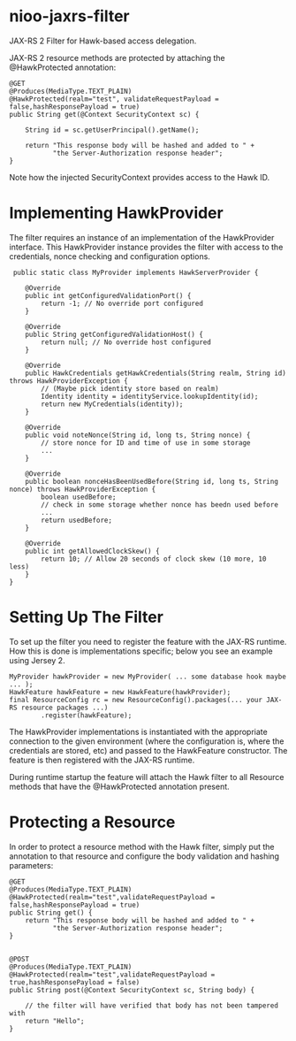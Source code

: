 nioo-jaxrs-filter
=================

JAX-RS 2 Filter for Hawk-based access delegation.

JAX-RS 2 resource methods are protected by attaching the @HawkProtected annotation:

    @GET
    @Produces(MediaType.TEXT_PLAIN)
    @HawkProtected(realm="test", validateRequestPayload = false,hashResponsePayload = true)
    public String get(@Context SecurityContext sc) {

        String id = sc.getUserPrincipal().getName();

        return "This response body will be hashed and added to " +
               "the Server-Authorization response header";
    }


Note how the injected SecurityContext provides access to the Hawk ID.




Implementing HawkProvider
=========================

The filter requires an instance of an implementation of the HawkProvider interface.
This HawkProvider instance provides the filter with access to the credentials,
nonce checking and configuration options.


     public static class MyProvider implements HawkServerProvider {

        @Override
        public int getConfiguredValidationPort() {
            return -1; // No override port configured
        }

        @Override
        public String getConfiguredValidationHost() {
            return null; // No override host configured
        }

        @Override
        public HawkCredentials getHawkCredentials(String realm, String id) throws HawkProviderException {
            // (Maybe pick identity store based on realm)
            Identity identity = identityService.lookupIdentity(id);
            return new MyCredentials(identity));
        }

        @Override
        public void noteNonce(String id, long ts, String nonce) {
            // store nonce for ID and time of use in some storage
            ...
        }

        @Override
        public boolean nonceHasBeenUsedBefore(String id, long ts, String nonce) throws HawkProviderException {
            boolean usedBefore;
            // check in some storage whether nonce has beedn used before
            ...
            return usedBefore;
        }

        @Override
        public int getAllowedClockSkew() {
            return 10; // Allow 20 seconds of clock skew (10 more, 10 less)
        }
    }


Setting Up The Filter
=====================

To set up the filter you need to register the feature with the JAX-RS runtime. How this is done
is implementations specific; below you see an example using Jersey 2.

    MyProvider hawkProvider = new MyProvider( ... some database hook maybe ... );
    HawkFeature hawkFeature = new HawkFeature(hawkProvider);
    final ResourceConfig rc = new ResourceConfig().packages(... your JAX-RS resource packages ...)
            .register(hawkFeature);


The HawkProvider implementations is instantiated with the appropriate connection to the
given environment (where the configuration is, where the credentials are stored, etc) and passed to
the HawkFeature constructor. The feature is then registered with the JAX-RS runtime.

During runtime startup the feature will attach the Hawk filter to all Resource methods that
have the @HawkProtected annotation present.


Protecting a Resource
=====================

In order to protect a resource method with the Hawk filter, simply put the annotation to that
resource and configure the body validation and hashing parameters:


    @GET
    @Produces(MediaType.TEXT_PLAIN)
    @HawkProtected(realm="test",validateRequestPayload = false,hashResponsePayload = true)
    public String get() {
        return "This response body will be hashed and added to " +
               "the Server-Authorization response header";
    }


    @POST
    @Produces(MediaType.TEXT_PLAIN)
    @HawkProtected(realm="test",validateRequestPayload = true,hashResponsePayload = false)
    public String post(@Context SecurityContext sc, String body) {

        // the filter will have verified that body has not been tampered with
        return "Hello";
    }









